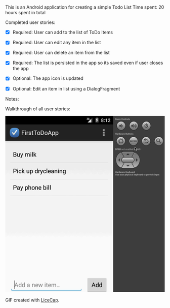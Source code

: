 # 

This is an Android  application for creating a simple Todo List
Time spent: 20 hours spent in total

Completed user stories:

 * [x] Required: User can add to the list of ToDo Items
 * [x] Required: User can edit any item in the list
 * [x] Required: User can delete an item from the list
 * [x] Required: The list is persisted in the app so its saved even if user closes the app
 * [x] Optional: The app icon is updated
 * [x] Optional: Edit an item in list using a DialogFragment

 
Notes:

Walkthrough of all user stories:

![Video Walkthrough](demo-todo-app.gif)

GIF created with [LiceCap](http://www.cockos.com/licecap/).
